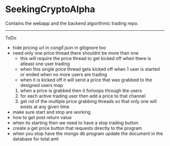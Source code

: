 # SeekingCryptoAlpha
Contains the webapp and the backend algorithmic trading repo.


-----------------------------------------------------------------------------------------------
ToDo
- hide pricing url in congif.json in gitignore too
- need only one price thread there shouldnt be more than one
	- this will require the price thread to get kicked off when there
	is atleast one user trading
	- when this single price thread gets kicked off when 1 user is started or ended when no more users are trading
	- when it is kicked off it will send a price that was grabbed to
	the designed users map
	1. when a price is grabbed then it forloops through the users
	2. for each active trading user then add a price to that channel
	3. get rid of the multiple price grabbing threads so that only
		one will exists at any given time
- make sure start and stop are working
- how to get post return value
- when its starting then we need to have a stop trading button
- create a get price button that requests directly to the program
- when you stop have the mongo db program update the document in the database for total amt
